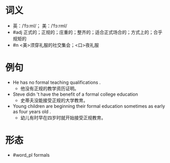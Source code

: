 # 词义
- 英：/ˈfɔːml/； 美：/ˈfɔːrml/
- #adj 正式的；正规的；庄重的；整齐的；适合正式场合的；方式上的；合乎规矩的
- #n <美>须穿礼服的社交集会；<口>夜礼服
# 例句
- He has no formal teaching qualifications .
	- 他没有正规的教学资历证明。
- Steve didn 't have the benefit of a formal college education
	- 史蒂夫没能接受正规的大学教育。
- Young children are beginning their formal education sometimes as early as four years old .
	- 幼儿有时早在四岁时就开始接受正规教育。
# 形态
- #word_pl formals
